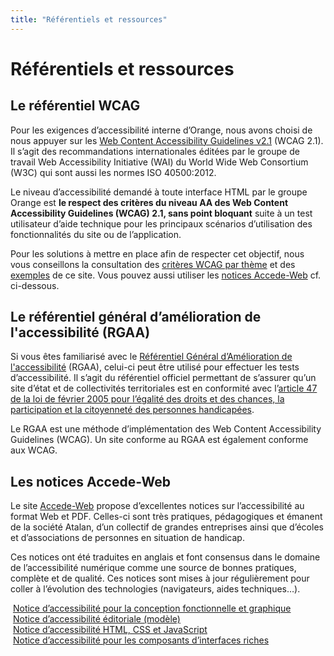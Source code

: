 ```yaml
---
title: "Référentiels et ressources"
---
```


# Référentiels et ressources

## Le référentiel <abbr>WCAG</abbr>

Pour les exigences d’accessibilité interne d’Orange, nous avons choisi de nous appuyer sur les [<span lang="en">Web Content Accessibility Guidelines</span> v2.1](https://www.w3.org/TR/WCAG21/) (<abbr>WCAG</abbr> 2.1). Il s’agit des recommandations internationales éditées par le groupe de travail <span lang="en">Web Accessibility Initiative</span> (<abbr>WAI</abbr>) du <span lang="en">World Wide Web Consortium</span> (<abbr>W3C</abbr>) qui sont aussi les normes ISO 40500:2012.

Le niveau d’accessibilité demandé à toute interface <abbr>HTML</abbr> par le groupe Orange est **le respect des critères du niveau AA des <span lang="en">Web Content Accessibility Guidelines</span> (<abbr>WCAG</abbr>) 2.1, sans point bloquant** suite à un test utilisateur d’aide technique pour les principaux scénarios d’utilisation des fonctionnalités du site ou de l’application.

Pour les solutions à mettre en place afin de respecter cet objectif, nous vous conseillons la consultation des [critères WCAG par thème](../criteres-wcag-par-theme/) et des [exemples](../exemples-de-composants/) de ce site. Vous pouvez aussi utiliser les [notices Accede-Web](http://www.accede-web.com/notices/) cf. ci-dessous. 


## Le référentiel général d’amélioration de l'accessibilité (<abbr>RGAA</abbr>)

Si vous êtes familiarisé avec le [Référentiel Général d’Amélioration de l'accessibilité](https://www.numerique.gouv.fr/publications/rgaa-accessibilite/) (<abbr>RGAA</abbr>), celui-ci peut être utilisé pour effectuer les tests d’accessibilité. 
Il s’agit du référentiel officiel permettant de s’assurer qu’un site d’état et de collectivités territoriales est en conformité avec l’[article 47 de la loi de février 2005 pour l’égalité des droits et des chances, la participation et la citoyenneté des personnes handicapées](http://www.legifrance.gouv.fr/affichTexteArticle.do?idArticle=JORFARTI000001290363&cidTexte=JORFTEXT000000809647).

Le <abbr>RGAA</abbr> est une méthode d’implémentation des <span lang="en">Web Content Accessibility Guidelines</span> (<abbr>WCAG</abbr>). Un site conforme au <abbr>RGAA</abbr> est également conforme aux <abbr>WCAG</abbr>.  

## Les notices Accede-Web

Le site [Accede-Web](http://accede-web.com/) propose d’excellentes notices sur l’accessibilité au format Web et <abbr>PDF</abbr>. Celles-ci sont très pratiques, pédagogiques et émanent de la société Atalan, d’un collectif de grandes entreprises ainsi que d’écoles et d’associations de personnes en situation de handicap.

Ces notices ont été traduites en anglais et font consensus dans le domaine de l’accessibilité numérique comme une source de bonnes pratiques, complète et de qualité. Ces notices sont mises à jour régulièrement pour coller à l’évolution des technologies (navigateurs, aides techniques…).

<div class="row text-center">
    <div class="col-sm-12 col-md-6 col-lg-3">
        <img src="../images/perso1.png" alt="">
        <a href="http://www.accede-web.com/notices/graphique/" class="btn btn-info">Notice d’accessibilité pour la conception fonctionnelle et graphique</a>
    </div>
    <div class="col-sm-12 col-md-6 col-lg-3">
        <img src="../images/perso2.png" alt="">
        <a href="http://www.accede-web.com/notices/editoriale/" class="btn btn-info">Notice d’accessibilité éditoriale (modèle)</a>
    </div>
    <div class="col-sm-12 col-md-6 col-lg-3">
        <img src="../images/perso3.png" alt="">
        <a href="http://www.accede-web.com/notices/html-css-javascript/" class="btn btn-info">Notice d’accessibilité HTML, CSS et JavaScript</a>
    </div>
    <div class="col-sm-12 col-md-6 col-lg-3">
        <img src="../images/perso4.png" alt="">
        <a href="http://www.accede-web.com/notices/interface-riche/" class="btn btn-info">Notice d’accessibilité pour les composants d’interfaces riches</a>
    </div>
</div>
